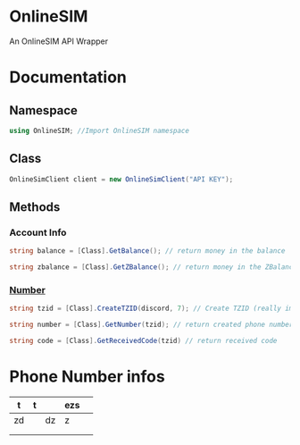 # OnlineSIM
An OnlineSIM API Wrapper

# Documentation

## Namespace

```cs
using OnlineSIM; //Import OnlineSIM namespace
```

## Class

```cs
OnlineSimClient client = new OnlineSimClient("API KEY"); 
```

## Methods

### Account Info
```cs
string balance = [Class].GetBalance(); // return money in the balance
```

```cs
string zbalance = [Class].GetZBalance(); // return money in the ZBalance
```

### [Number]()
```cs
string tzid = [Class].CreateTZID(discord, 7); // Create TZID (really important) & return TZID
```

```cs
string number = [Class].GetNumber(tzid); // return created phone number
```

```cs
string code = [Class].GetReceivedCode(tzid) // return received code
```

# Phone Number infos

| t  | t |    | ezs |   |
|----|---|----|-----|---|
| zd |   | dz | z   |   |
|    |   |    |     |   |
|    |   |    |     |   |
